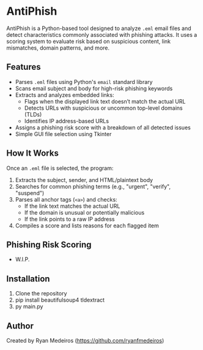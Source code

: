 # AntiPhish

AntiPhish is a Python-based tool designed to analyze `.eml` email files and detect characteristics commonly associated with phishing attacks. It uses a scoring system to evaluate risk based on suspicious content, link mismatches, domain patterns, and more.

## Features

- Parses `.eml` files using Python's `email` standard library
- Scans email subject and body for high-risk phishing keywords
- Extracts and analyzes embedded links:
  - Flags when the displayed link text doesn’t match the actual URL
  - Detects URLs with suspicious or uncommon top-level domains (TLDs)
  - Identifies IP address-based URLs
- Assigns a phishing risk score with a breakdown of all detected issues
- Simple GUI file selection using Tkinter

## How It Works

Once an `.eml` file is selected, the program:
1. Extracts the subject, sender, and HTML/plaintext body
2. Searches for common phishing terms (e.g., "urgent", "verify", "suspend")
3. Parses all anchor tags (`<a>`) and checks:
   - If the link text matches the actual URL
   - If the domain is unusual or potentially malicious
   - If the link points to a raw IP address
4. Compiles a score and lists reasons for each flagged item

## Phishing Risk Scoring

- W.I.P.

## Installation

1. Clone the repository
2. pip install beautifulsoup4 tldextract
3. py main.py

## Author

Created by Ryan Medeiros (https://github.com/ryanfmedeiros)
